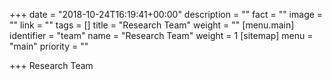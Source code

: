 +++
date = "2018-10-24T16:19:41+00:00"
description = ""
fact = ""
image = ""
link = ""
tags = []
title = "Research Team"
weight = ""
[menu.main]
identifier = "team"
name = "Research Team"
weight = 1
[sitemap]
menu = "main"
priority = ""

+++
Research Team